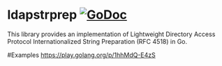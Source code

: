 # ldapstrprep [![GoDoc](https://img.shields.io/badge/godoc-reference-blue.svg)](https://pkg.go.dev/github.com/tardevnull/ldapstrprep)
This library provides an implementation of Lightweight Directory Access Protocol Internationalized String Preparation (RFC 4518) in Go.

#Examples
https://play.golang.org/p/1hhMdQ-E4zS